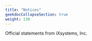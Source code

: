 ```yaml
---
title: "Notices"
geekdocCollapseSection: true
weight: 130
---
```


Official statements from iXsystems, Inc.